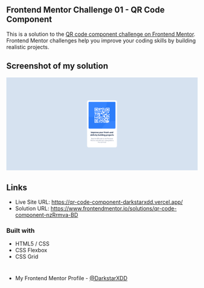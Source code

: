 ## Frontend Mentor Challenge 01 - QR Code Component

This is a solution to the [QR code component challenge on Frontend Mentor](https://www.frontendmentor.io/challenges/qr-code-component-iux_sIO_H). Frontend Mentor challenges help you improve your coding skills by building realistic projects.


## Screenshot of my solution

![](./screenshot.png)


## Links

- Live Site URL: https://qr-code-component-darkstarxdd.vercel.app/
- Solution URL: https://www.frontendmentor.io/solutions/qr-code-component-nzRrmva-BD


### Built with

- HTML5 / CSS
- CSS Flexbox
- CSS Grid

#
- My Frontend Mentor Profile - [@DarkstarXDD](https://www.frontendmentor.io/profile/DarkstarXDD)
